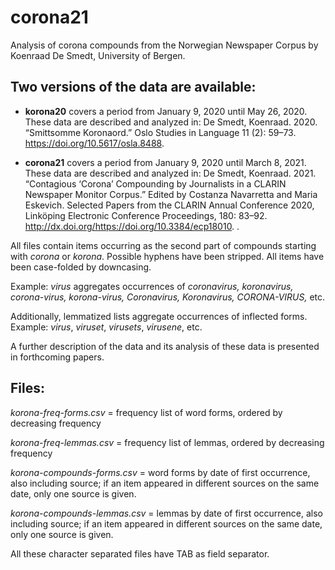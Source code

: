 # corona21

Analysis of corona compounds from the Norwegian Newspaper Corpus
by Koenraad De Smedt, University of Bergen.

## Two versions of the data are available:

- **korona20** covers a period from January 9, 2020 until May 26, 2020. These data are described and analyzed in: De Smedt, Koenraad. 2020. “Smittsomme Koronaord.” Oslo Studies in Language 11 (2): 59–73. https://doi.org/10.5617/osla.8488.

- **corona21** covers a period from January 9, 2020 until March 8, 2021. These data are described
and analyzed in: De Smedt, Koenraad. 2021. “Contagious ‘Corona’ Compounding by Journalists in a CLARIN Newspaper Monitor Corpus.” Edited by Costanza Navarretta and Maria Eskevich. Selected Papers from the CLARIN Annual Conference 2020, Linköping Electronic Conference Proceedings, 180: 83–92. http://dx.doi.org/https://doi.org/10.3384/ecp18010.
.

All files contain items occurring as the second part of compounds
starting with *corona* or *korona*.
Possible hyphens have been stripped.
All items have been case-folded by downcasing.

Example: *virus* aggregates occurrences of *coronavirus, koronavirus,
corona-virus, korona-virus, Coronavirus, Koronavirus, CORONA-VIRUS,* etc.

Additionally, lemmatized lists aggregate occurrences of inflected forms.
Example: *virus*, *viruset*, *virusets*, *virusene*, etc.

A further description of the data and its analysis of these data 
is presented in forthcoming papers.

## Files:

*korona-freq-forms.csv* = frequency list of word forms, ordered by
decreasing frequency

*korona-freq-lemmas.csv* = frequency list of lemmas, ordered by
decreasing frequency

*korona-compounds-forms.csv* = word forms by date of first occurrence,
also including source;
if an item appeared in different sources on the same date,
only one source is given.

*korona-compounds-lemmas.csv* = lemmas by date of first occurrence,
also including source;
if an item appeared in different sources on the same date,
only one source is given.

All these character separated files have TAB as field separator.